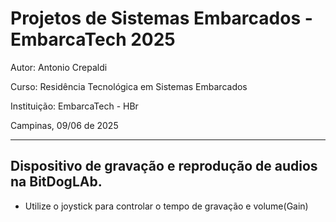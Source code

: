# Projetos de Sistemas Embarcados - EmbarcaTech 2025

Autor: Antonio Crepaldi 

Curso: Residência Tecnológica em Sistemas Embarcados

Instituição: EmbarcaTech - HBr

Campinas, 09/06 de 2025

---

## Dispositivo de gravação e reprodução de audios na BitDogLAb.

- Utilize o joystick para controlar o tempo de gravação e volume(Gain)
